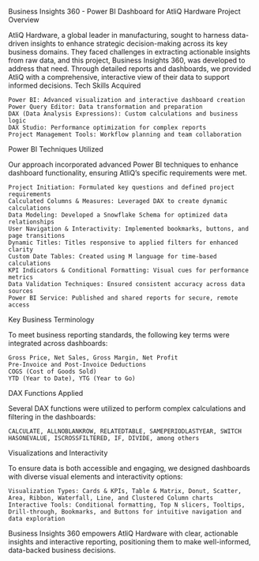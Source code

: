 Business Insights 360 - Power BI Dashboard for AtliQ Hardware
Project Overview

AtliQ Hardware, a global leader in manufacturing, sought to harness data-driven insights to enhance strategic decision-making across its key business domains. They faced challenges in extracting actionable insights from raw data, and this project, Business Insights 360, was developed to address that need. Through detailed reports and dashboards, we provided AtliQ with a comprehensive, interactive view of their data to support informed decisions.
Tech Skills Acquired

    Power BI: Advanced visualization and interactive dashboard creation
    Power Query Editor: Data transformation and preparation
    DAX (Data Analysis Expressions): Custom calculations and business logic
    DAX Studio: Performance optimization for complex reports
    Project Management Tools: Workflow planning and team collaboration

Power BI Techniques Utilized

Our approach incorporated advanced Power BI techniques to enhance dashboard functionality, ensuring AtliQ’s specific requirements were met.

    Project Initiation: Formulated key questions and defined project requirements
    Calculated Columns & Measures: Leveraged DAX to create dynamic calculations
    Data Modeling: Developed a Snowflake Schema for optimized data relationships
    User Navigation & Interactivity: Implemented bookmarks, buttons, and page transitions
    Dynamic Titles: Titles responsive to applied filters for enhanced clarity
    Custom Date Tables: Created using M language for time-based calculations
    KPI Indicators & Conditional Formatting: Visual cues for performance metrics
    Data Validation Techniques: Ensured consistent accuracy across data sources
    Power BI Service: Published and shared reports for secure, remote access

Key Business Terminology

To meet business reporting standards, the following key terms were integrated across dashboards:

    Gross Price, Net Sales, Gross Margin, Net Profit
    Pre-Invoice and Post-Invoice Deductions
    COGS (Cost of Goods Sold)
    YTD (Year to Date), YTG (Year to Go)

DAX Functions Applied

Several DAX functions were utilized to perform complex calculations and filtering in the dashboards:

    CALCULATE, ALLNOBLANKROW, RELATEDTABLE, SAMEPERIODLASTYEAR, SWITCH
    HASONEVALUE, ISCROSSFILTERED, IF, DIVIDE, among others

Visualizations and Interactivity

To ensure data is both accessible and engaging, we designed dashboards with diverse visual elements and interactivity options:

    Visualization Types: Cards & KPIs, Table & Matrix, Donut, Scatter, Area, Ribbon, Waterfall, Line, and Clustered Column charts
    Interactive Tools: Conditional formatting, Top N slicers, Tooltips, Drill-through, Bookmarks, and Buttons for intuitive navigation and data exploration

Business Insights 360 empowers AtliQ Hardware with clear, actionable insights and interactive reporting, positioning them to make well-informed, data-backed business decisions.
